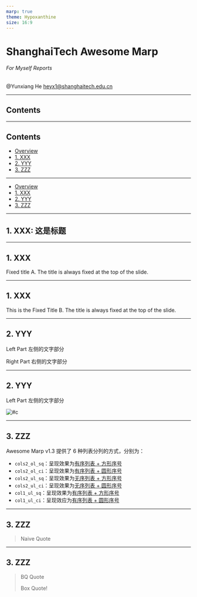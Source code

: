 ```yaml
---
marp: true
theme: Hypoxanthine
size: 16:9
---
```

<!-- _class: cover_b -->
<!-- _paginate: "" -->

# ShanghaiTech Awesome Marp
###### For Myself Reports

@Yunxiang He
<heyx1@shanghaitech.edu.cn>

---

## Contents
<!-- _class: trans -->
<!-- _footer: "" -->
<!-- _paginate: "" -->

---
## Contents
<!-- _class: toc_a -->
<!-- _header: "Contents" -->
<!-- _footer: "" -->
<!-- _paginate: "" -->

- [Overview](#3)
- [1. XXX]()
- [2. YYY]()
- [3. ZZZ]()

---
<!-- _class: toc_b -->
<!-- _header: Contents ![](./assets/ShanghaiTech_Logo_RGBA.png) -->
<!-- _footer: "" -->
<!-- _paginate: "" -->

- [Overview](#3)
- [1. XXX]()
- [2. YYY]()
- [3. ZZZ]()

---
## 1. XXX: 这是标题
<!-- _class: trans -->
<!-- _footer: "" -->
<!-- _paginate: "" -->

---
## 1. XXX
<!-- _class: fixedtitleA -->

Fixed title A. The title is always fixed at the top of the slide.

---
## 1. XXX

<!-- _class: fixedtitleB -->

<div class="div">

This is the Fixed Title B. The title is always fixed at the top of the slide.

</div>


---
## 2. YYY
<!-- _class: cols-2 -->
<div class=ldiv>  

Left Part
左侧的文字部分
</div>

<div class=rdiv>

Right Part
右侧的文字部分
</div>

---
## 2. YYY
<!-- _class: cols-2 -->
<!-- Others: cols-2-64, cols-2-37, cols-2-73, cols-2-46, cols-3, rows-2, pin-3 -->
<div class=ldiv>  

Left Part
左侧的文字部分
</div>

<div class=rimg>

![#c](https://mytuchuang-1303248785.cos.ap-beijing.myqcloud.com/picgo/202309221630151.png)
</div>

---
## 3. ZZZ

Awesome Marp v1.3 提供了 6 种列表分列的方式，分别为：

- `cols2_ol_sq`：呈现效果为[有序列表 + 方形序号](#32)
- `cols2_ol_ci`：呈现效果为[有序列表 + 圆形序号](#33)
- `cols2_ul_sq`：呈现效果为[无序列表 + 方形序号](#34)
- `cols2_ul_ci`：呈现效果为[无序列表 + 圆形序号](#35)
- `col1_ul_sq`：呈现效果为[有序列表 + 方形序号](#36)
- `col1_ul_ci`：呈现效应为[有序列表 + 圆形序号](#37)

---
## 3. ZZZ

> Naive Quote

---
## 3. ZZZ
<!-- _class:  bq-yellow -->

> BQ Quote
>
> Box Quote!